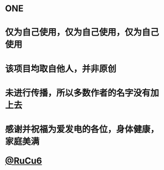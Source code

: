 # ONE
<h1>仅为自己使用，仅为自己使用，仅为自己使用
<h1>该项目均取自他人，并非原创
<h1>未进行传播，所以多数作者的名字没有加上去
<h1>感谢并祝福为爱发电的各位，身体健康，家庭美满
<pr>
<p><a href="https://github.com/RuCu6">@RuCu6</a></p>
